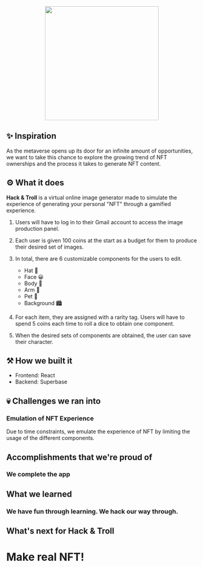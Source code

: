 <div align="center">
  <img width=300px src="https://static.wikia.nocookie.net/meme/images/e/ee/Originaltroll.png/revision/latest?cb=20181024174336"></img>
</div>

## ✨ Inspiration 

As the metaverse opens up its door for an infinite amount of opportunities, we want to take this chance to explore the growing trend of NFT ownerships and the process it takes to generate NFT content. 

## ⚙️ What it does

**Hack & Troll** is a virtual online image generator made to simulate the experience of generating your personal "NFT" through a gamified experience. 

1. Users will have to log in to their Gmail account to access the image production panel.
2. Each user is given 100 coins at the start as a budget for them to produce their desired set of images.
3. In total, there are 6 customizable components for the users to edit. 
    - Hat 🎩
    - Face 😀
    - Body 🧍
    - Arm 🦾
    - Pet 🐶
    - Background 🏙️

4. For each item, they are assigned with a rarity tag. Users will have to spend 5 coins each time to roll a dice to obtain one component.
5. When the desired sets of components are obtained, the user can save their character.

## ⚒️ How we built it

- Frontend: React
- Backend: Superbase

## 💀 Challenges we ran into 

### Emulation of NFT Experience
Due to time constraints, we emulate the experience of NFT by limiting the usage of the different components.

## Accomplishments that we're proud of

### We complete the app

## What we learned

### We have fun through learning. We hack our way through.

## What's next for Hack & Troll

# Make real NFT!
